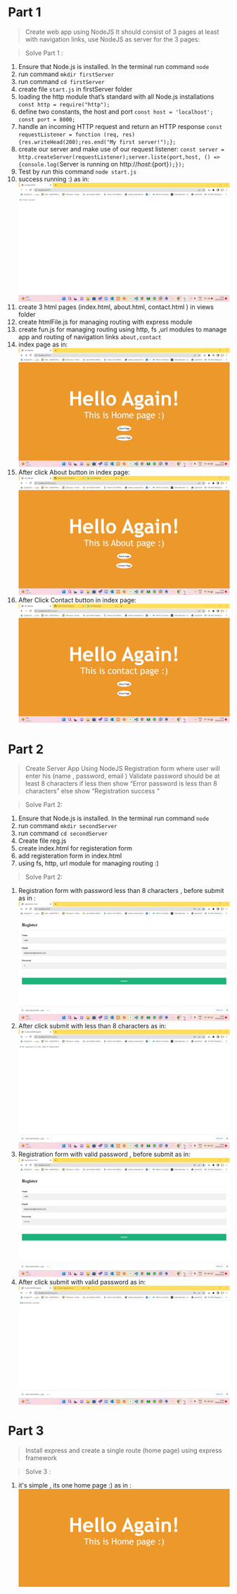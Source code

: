 # Part 1
> Create web app using NodeJS
 It should consist of 3 pages at least with navigation links, use NodeJS as server for
 the 3 pages: 

> Solve Part 1 :
 1. Ensure that Node.js is installed. In the terminal run command `node`
 2. run command `mkdir firstServer`
 3. run command `cd firstServer`
 4. create file `start.js` in firstServer folder
 5. loading the http module that’s standard with all Node.js installations `const http = require("http");`
 6.  define two constants, the host and port `const host = 'localhost'; const port = 8000;`
 7. handle an incoming HTTP request and return an HTTP response `const requestListener = function (req, res) {res.writeHead(200);res.end("My first server!");};`
 8. create our server and make use of our request listener: `const server = http.createServer(requestListener);server.liste(port,host, () => {console.log(`Server is running on http://${host}:${port}`);});`
 9. Test by run this command `node start.js`
 10. success running :) as in: ![img](img/testServer.jpg)
 11. create 3 html pages (index.html, about.html, contact.html ) in views folder
 12. create htmlFile.js for managing routing with express module 
 13. create fun.js for managing routing using http, fs ,url  modules to manage app and routing of navigation links `about,contact`
 14. index page as in: 
     ![img](img/indexPage.jpg)
 15. After click About button in index page:
     ![img](img/AfterClickAboutPage.jpg)
 16. After Click Contact button in index page:
     ![img](img/afterclickContactbutton.jpg)

# Part 2
> Create Server App Using NodeJS
 Registration form where user will enter his (name , password, email )
 Validate password should be at least 8 characters if less then show “Error
 password is less than 8 characters” else show “Registration success “

> Solve Part 2:
  1. Ensure that Node.js is installed. In the terminal run command `node`
  2. run command `mkdir secondServer`
  3. run command `cd secondServer`
  4. Create file reg.js
  5. create index.html for registeration form
  6. add registeration form in index.html
  7. using fs, http, url module for managing routing :)

> Solve Part 2:
 1. Registration form with password less than 8 characters , before submit as in :
   ![img](img/Enterlessthan8CharsPasswordBeforSubmit.jpg)
 2. After click submit with less than 8 characters as in:
   ![img](img/AfterSubmitPasswithlessThan8Chars.jpg)
 3. Registration form with valid password , before submit as in:
   ![img](img/EnterPasswordWith8Chara.jpg)
 4. After click submit with valid password as in:
   ![img](img/AfterClickSubmitWithPassword8charasOrMoreSuccessfulRegister.jpg)


# Part 3
> Install express and create a single route (home page) using express framework

> Solve 3 : 
 1. it's simple , its one home page :) as in :
  ![img](img/ThirdServerHomePage.png)


